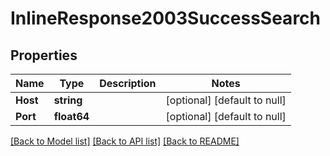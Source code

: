 # InlineResponse2003SuccessSearch

## Properties
Name | Type | Description | Notes
------------ | ------------- | ------------- | -------------
**Host** | **string** |  | [optional] [default to null]
**Port** | **float64** |  | [optional] [default to null]

[[Back to Model list]](../README.md#documentation-for-models) [[Back to API list]](../README.md#documentation-for-api-endpoints) [[Back to README]](../README.md)

